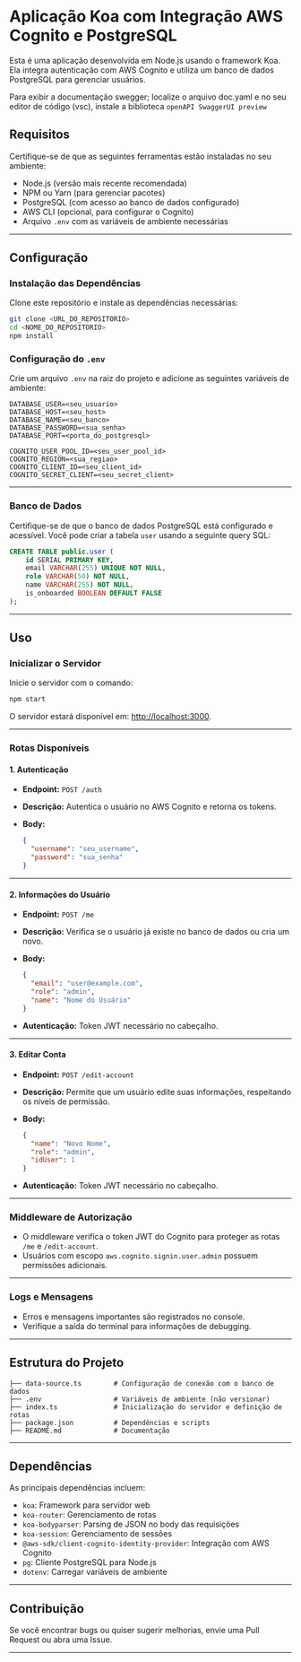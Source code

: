 # Aplicação Koa com Integração AWS Cognito e PostgreSQL

Esta é uma aplicação desenvolvida em Node.js usando o framework Koa. Ela integra autenticação com AWS Cognito e utiliza um banco de dados PostgreSQL para gerenciar usuários.

Para exibir a documentação swegger; localize o arquivo doc.yaml e no seu editor de código (vsc), instale a biblioteca `openAPI SwaggerUI preview`

## Requisitos

Certifique-se de que as seguintes ferramentas estão instaladas no seu ambiente:

- Node.js (versão mais recente recomendada)  
- NPM ou Yarn (para gerenciar pacotes)  
- PostgreSQL (com acesso ao banco de dados configurado)  
- AWS CLI (opcional, para configurar o Cognito)  
- Arquivo `.env` com as variáveis de ambiente necessárias  

---

## Configuração

### Instalação das Dependências

Clone este repositório e instale as dependências necessárias:

```bash
git clone <URL_DO_REPOSITORIO>
cd <NOME_DO_REPOSITORIO>
npm install
```

### Configuração do `.env`

Crie um arquivo `.env` na raiz do projeto e adicione as seguintes variáveis de ambiente:

```dotenv
DATABASE_USER=<seu_usuario>
DATABASE_HOST=<seu_host>
DATABASE_NAME=<seu_banco>
DATABASE_PASSWORD=<sua_senha>
DATABASE_PORT=<porta_do_postgresql>

COGNITO_USER_POOL_ID=<seu_user_pool_id>
COGNITO_REGION=<sua_regiao>
COGNITO_CLIENT_ID=<seu_client_id>
COGNITO_SECRET_CLIENT=<seu_secret_client>
```

---

### Banco de Dados

Certifique-se de que o banco de dados PostgreSQL está configurado e acessível. Você pode criar a tabela `user` usando a seguinte query SQL:

```sql
CREATE TABLE public.user (
    id SERIAL PRIMARY KEY,
    email VARCHAR(255) UNIQUE NOT NULL,
    role VARCHAR(50) NOT NULL,
    name VARCHAR(255) NOT NULL,
    is_onboarded BOOLEAN DEFAULT FALSE
);
```

---

## Uso

### Inicializar o Servidor

Inicie o servidor com o comando:

```bash
npm start
```

O servidor estará disponível em: [http://localhost:3000](http://localhost:3000).

---

### Rotas Disponíveis

#### 1. **Autenticação**

- **Endpoint:** `POST /auth`  
- **Descrição:** Autentica o usuário no AWS Cognito e retorna os tokens.  
- **Body:**  

  ```json
  {
    "username": "seu_username",
    "password": "sua_senha"
  }
  ```

---

#### 2. **Informações do Usuário**

- **Endpoint:** `POST /me`  
- **Descrição:** Verifica se o usuário já existe no banco de dados ou cria um novo.  
- **Body:**  

  ```json
  {
    "email": "user@example.com",
    "role": "admin",
    "name": "Nome do Usuário"
  }
  ```

- **Autenticação:** Token JWT necessário no cabeçalho.  

---

#### 3. **Editar Conta**

- **Endpoint:** `POST /edit-account`  
- **Descrição:** Permite que um usuário edite suas informações, respeitando os níveis de permissão.  
- **Body:**  

  ```json
  {
    "name": "Novo Nome",
    "role": "admin",
    "idUser": 1
  }
  ```

- **Autenticação:** Token JWT necessário no cabeçalho.  

---

### Middleware de Autorização

- O middleware verifica o token JWT do Cognito para proteger as rotas `/me` e `/edit-account`.  
- Usuários com escopo `aws.cognito.signin.user.admin` possuem permissões adicionais.  

---

### Logs e Mensagens

- Erros e mensagens importantes são registrados no console.  
- Verifique a saída do terminal para informações de debugging.  

---

## Estrutura do Projeto

```plaintext
├── data-source.ts        # Configuração de conexão com o banco de dados
├── .env                  # Variáveis de ambiente (não versionar)
├── index.ts              # Inicialização do servidor e definição de rotas
├── package.json          # Dependências e scripts
├── README.md             # Documentação
```

---

## Dependências

As principais dependências incluem:

- `koa`: Framework para servidor web  
- `koa-router`: Gerenciamento de rotas  
- `koa-bodyparser`: Parsing de JSON no body das requisições  
- `koa-session`: Gerenciamento de sessões  
- `@aws-sdk/client-cognito-identity-provider`: Integração com AWS Cognito  
- `pg`: Cliente PostgreSQL para Node.js  
- `dotenv`: Carregar variáveis de ambiente  

---

## Contribuição

Se você encontrar bugs ou quiser sugerir melhorias, envie uma Pull Request ou abra uma Issue.

---

